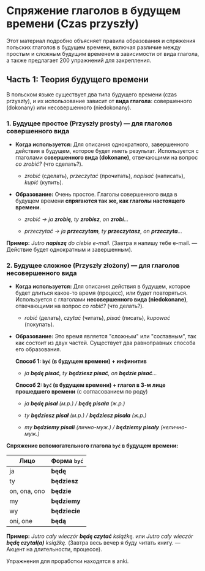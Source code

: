 # Спряжение глаголов в будущем времени (Czas przyszły)

Этот материал подробно объясняет правила образования и спряжения польских глаголов в будущем времени, включая различие между простым и сложным будущим временем в зависимости от вида глагола, а также предлагает 200 упражнений для закрепления.

## Часть 1: Теория будущего времени

В польском языке существует два типа будущего времени (czas przyszły), и их использование зависит от **вида глагола**: совершенного (dokonany) или несовершенного (niedokonany).

### 1. Будущее простое (Przyszły prosty) — для глаголов совершенного вида

- **Когда используется:** Для описания однократного, завершенного действия в будущем, которое будет иметь результат. Используется с глаголами **совершенного вида (dokonane)**, отвечающими на вопрос _co zrobić?_ (что сделать?).
    
    - _zrobić_ (сделать), _przeczytać_ (прочитать), _napisać_ (написать), _kupić_ (купить).
        
- **Образование:** Очень простое. Глаголы совершенного вида в будущем времени **спрягаются так же, как глаголы настоящего времени**.
    
    - _zrobić -> ja **zrobię**, ty **zrobisz**, on **zrobi**..._
        
    - _przeczytać -> ja **przeczytam**, ty **przeczytasz**, on **przeczyta**..._
        

**Пример:** _Jutro **napiszę** do ciebie e-mail._ (Завтра я напишу тебе e-mail. — Действие будет однократным и завершенным).

### 2. Будущее сложное (Przyszły złożony) — для глаголов несовершенного вида

- **Когда используется:** Для описания действия в будущем, которое будет длиться какое-то время (процесс), или будет повторяться. Используется с глаголами **несовершенного вида (niedokonane)**, отвечающими на вопрос _co robić?_ (что делать?).
    
    - _robić_ (делать), _czytać_ (читать), _pisać_ (писать), _kupować_ (покупать).
        
- **Образование:** Это время является "сложным" или "составным", так как состоит из двух частей. Существует два равноправных способа его образования.
    
    **Способ 1: `być` (в будущем времени) + инфинитив**
    
    - _ja **będę pisać**, ty **będziesz pisać**, on **będzie pisać**..._
        
    
    **Способ 2: `być` (в будущем времени) + глагол в 3-м лице прошедшего времени** (с согласованием по роду)
    
    - _ja **będę pisał** (м.р.) / **będę pisała** (ж.р.)_
        
    - _ty **będziesz pisał** (м.р.) / **będziesz pisała** (ж.р.)_
        
    - _my **będziemy pisali** (лично-муж.) / **będziemy pisały** (нелично-муж.)_
        

**Спряжение вспомогательного глагола `być` в будущем времени:**

|Лицо|Форма `być`|
|---|---|
|ja|**będę**|
|ty|**będziesz**|
|on, ona, ono|**będzie**|
|my|**będziemy**|
|wy|**będziecie**|
|oni, one|**będą**|

**Пример:** _Jutro cały wieczór **będę czytać** książkę._ или _Jutro cały wieczór **będę czytał(a)** książkę._ (Завтра весь вечер я буду читать книгу. — Акцент на длительности, процессе).

Упражнения для проработки находятся в anki.